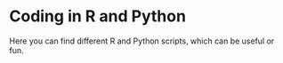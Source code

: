 # Coding in R and Python

Here you can find different R and Python scripts, which can be useful or fun.
